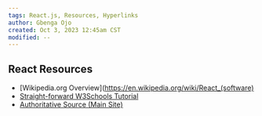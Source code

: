 ```yaml
---
tags: React.js, Resources, Hyperlinks
author: Gbenga Ojo
created: Oct 3, 2023 12:45am CST
modified: --
---
```


React Resources
---------------
+ [Wikipedia.org Overview](https://en.wikipedia.org/wiki/React_(software)
+ [Straight-forward W3Schools Tutorial](https://www.w3schools.com/react/default.asp)
+ [Authoritative Source (Main Site)](https://react.dev/)
